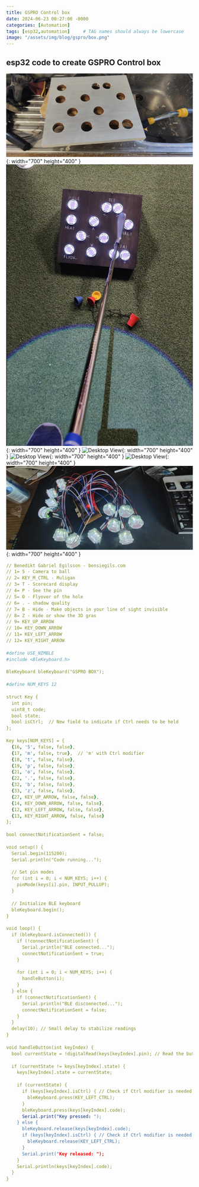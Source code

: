 ```yaml
---
title: GSPRO Control box
date: 2024-06-23 00:27:00 -0000
categories: [Automation]
tags: [esp32,automation]     # TAG names should always be lowercase
image: "/assets/img/blog/gspro/box.png"
---
```

## esp32 code to create GSPRO Control box

![Desktop View](/assets/img/blog/gspro/bord1.png){: width="700" height="400" }
![Desktop View](/assets/img/blog/gspro/box.png){: width="700" height="400" }
![Desktop View](/assets/img/blog/gspro/mynd1.png){: width="700" height="400" }
![Desktop View](/assets/img/blog/gspro/mynd2.png){: width="700" height="400" }
![Desktop View](/assets/img/blog/gspro/mynd3.png){: width="700" height="400" }
![Desktop View](/assets/img/blog/gspro/ras.png){: width="700" height="400" }


```yaml
// Benedikt Gabriel Egilsson - bensiegils.com
// 1= 5 - Camera to ball
// 2= KEY_M_CTRL - Muligan 
// 3= T - Scorecard display
// 4= P - See the pin
// 5= O - Flyover of the hole
// 6= . - shadow quality
// 7= B - Hide - Make objects in your line of sight invisible 
// 8= Z - Hide or show the 3D gras
// 9= KEY_UP_ARROW
// 10= KEY_DOWN_ARROW
// 11= KEY_LEFT_ARROW
// 12= KEY_RIGHT_ARROW

#define USE_NIMBLE
#include <BleKeyboard.h>

BleKeyboard bleKeyboard("GSPRO BOX");

#define NUM_KEYS 12

struct Key {
  int pin;
  uint8_t code;
  bool state;
  bool isCtrl;  // New field to indicate if Ctrl needs to be held
};

Key keys[NUM_KEYS] = {
  {16, '5', false, false},
  {17, 'm', false, true},  // 'm' with Ctrl modifier
  {18, 't', false, false},
  {19, 'p', false, false},
  {21, 'o', false, false},
  {22, '.', false, false},
  {32, 'b', false, false},
  {33, 'z', false, false},
  {27, KEY_UP_ARROW, false, false},
  {14, KEY_DOWN_ARROW, false, false},
  {12, KEY_LEFT_ARROW, false, false},
  {13, KEY_RIGHT_ARROW, false, false}
};

bool connectNotificationSent = false;

void setup() {
  Serial.begin(115200);
  Serial.println("Code running...");
  
  // Set pin modes
  for (int i = 0; i < NUM_KEYS; i++) {
    pinMode(keys[i].pin, INPUT_PULLUP);
  }
  
  // Initialize BLE keyboard
  bleKeyboard.begin();
}

void loop() {
  if (bleKeyboard.isConnected()) {
    if (!connectNotificationSent) {
      Serial.println("BLE connected...");
      connectNotificationSent = true;
    }
    
    for (int i = 0; i < NUM_KEYS; i++) {
      handleButton(i);
    }
  } else {
    if (connectNotificationSent) {
      Serial.println("BLE disconnected...");
      connectNotificationSent = false;
    }
  }
  delay(10); // Small delay to stabilize readings
}

void handleButton(int keyIndex) {
  bool currentState = !digitalRead(keys[keyIndex].pin); // Read the button state (active low)
  
  if (currentState != keys[keyIndex].state) {
    keys[keyIndex].state = currentState;
    
    if (currentState) {
      if (keys[keyIndex].isCtrl) { // Check if Ctrl modifier is needed
        bleKeyboard.press(KEY_LEFT_CTRL);
      }
      bleKeyboard.press(keys[keyIndex].code);
      Serial.print("Key pressed: ");
    } else {
      bleKeyboard.release(keys[keyIndex].code);
      if (keys[keyIndex].isCtrl) { // Check if Ctrl modifier is needed
        bleKeyboard.release(KEY_LEFT_CTRL);
      }
      Serial.print("Key released: ");
    }
    Serial.println(keys[keyIndex].code);
  }
}
```
